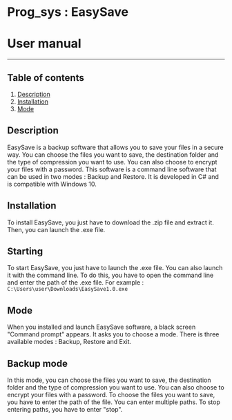 # Prog_sys : EasySave 


# User manual

---

## Table of contents
1. [Description](#description)
2. [Installation](#installation)
3. [Mode](#mode)

## Description
EasySave is a backup software that allows you to save your files in a secure way. You can choose the files you want to save, the destination folder and the type of compression you want to use. You can also choose to encrypt your files with a password. This software is a command line software that can be used in two modes : Backup and Restore. It is developed in C# and is compatible with Windows 10.

## Installation
To install EasySave, you just have to download the .zip file and extract it. Then, you can launch the .exe file.

## Starting
To start EasySave, you just have to launch the .exe file. You can also launch it with the command line. To do this, you have to open the command line and enter the path of the .exe file. For example : `C:\Users\user\Downloads\EasySave1.0.exe`


## Mode
When you installed and launch EasySave software, a black screen "Command prompt" appears. It asks you to choose a mode. 
There is three available modes : Backup, Restore and Exit.

## Backup mode
In this mode, you can choose the files you want to save, the destination folder and the type of compression you want to use. You can also choose to encrypt your files with a password.
To choose the files you want to save, you have to enter the path of the file. You can enter multiple paths. To stop entering paths, you have to enter "stop".
